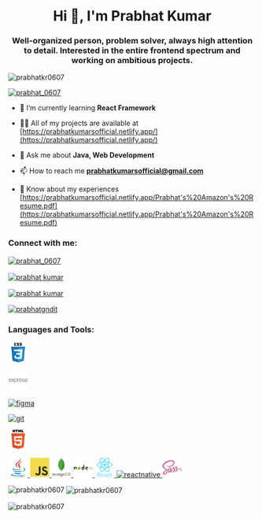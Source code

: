 <h1 align="center">Hi 👋, I'm Prabhat Kumar</h1>
<h3 align="center">Well-organized person, problem solver, always high attention to detail. Interested in the entire frontend spectrum and working on ambitious projects.</h3>

<p align="left"> <img src="https://komarev.com/ghpvc/?username=prabhatkr0607&label=Profile%20views&color=0e75b6&style=flat" alt="prabhatkr0607" /> </p>

<p align="left"> <a href="https://twitter.com/prabhat_0607" target="blank"><img src="https://img.shields.io/twitter/follow/prabhat_0607?logo=twitter&style=for-the-badge" alt="prabhat_0607" /></a> </p>

- 🌱 I’m currently learning **React Framework**

- 👨‍💻 All of my projects are available at [https://prabhatkumarsofficial.netlify.app/](https://prabhatkumarsofficial.netlify.app/)

- 💬 Ask me about **Java, Web Development**

- 📫 How to reach me **prabhatkumarsofficial@gmail.com**

- 📄 Know about my experiences [https://prabhatkumarsofficial.netlify.app/Prabhat's%20Amazon's%20Resume.pdf](https://prabhatkumarsofficial.netlify.app/Prabhat's%20Amazon's%20Resume.pdf)

<h3 align="left">Connect with me:</h3>
<p align="left">
<a href="https://twitter.com/prabhat_0607" target="blank"><img align="center" src="https://raw.githubusercontent.com/rahuldkjain/github-profile-readme-generator/master/src/images/icons/Social/twitter.svg" alt="prabhat_0607" height="30" width="40" /></a>

<a href="https://www.linkedin.com/in/prabhat-kumar-0458a11b5/" target="blank"><img align="center" src="https://raw.githubusercontent.com/rahuldkjain/github-profile-readme-generator/master/src/images/icons/Social/linked-in-alt.svg" alt="prabhat kumar" height="30" width="40" /></a>

<a href="https://fb.com/prabhat kumar" target="blank"><img align="center" src="https://raw.githubusercontent.com/rahuldkjain/github-profile-readme-generator/master/src/images/icons/Social/facebook.svg" alt="prabhat kumar" height="30" width="40" /></a>

<a href="https://auth.geeksforgeeks.org/user/prabhatgndit" target="blank"><img align="center" src="https://raw.githubusercontent.com/rahuldkjain/github-profile-readme-generator/master/src/images/icons/Social/geeks-for-geeks.svg" alt="prabhatgndit" height="30" width="40" /></a>

</p>

<h3 align="left">Languages and Tools:</h3>
<p align="left">

<a href="https://www.w3schools.com/css/" target="_blank" rel="noreferrer"> <img src="https://raw.githubusercontent.com/devicons/devicon/master/icons/css3/css3-original-wordmark.svg" alt="css3" width="40" height="40"/> </a>

<a href="https://expressjs.com" target="_blank" rel="noreferrer"> <img src="https://raw.githubusercontent.com/devicons/devicon/master/icons/express/express-original-wordmark.svg" alt="express" width="40" height="40"/> </a>

<a href="https://www.figma.com/" target="_blank" rel="noreferrer"> <img src="https://www.vectorlogo.zone/logos/figma/figma-icon.svg" alt="figma" width="40" height="40"/> </a>

<a href="https://git-scm.com/" target="_blank" rel="noreferrer"> <img src="https://www.vectorlogo.zone/logos/git-scm/git-scm-icon.svg" alt="git" width="40" height="40"/> </a>

<a href="https://www.w3.org/html/" target="_blank" rel="noreferrer"> <img src="https://raw.githubusercontent.com/devicons/devicon/master/icons/html5/html5-original-wordmark.svg" alt="html5" width="40" height="40"/> </a>

<a href="https://www.java.com" target="_blank" rel="noreferrer"> <img src="https://raw.githubusercontent.com/devicons/devicon/master/icons/java/java-original.svg" alt="java" width="40" height="40"/> </a> <a href="https://developer.mozilla.org/en-US/docs/Web/JavaScript" target="_blank" rel="noreferrer"> <img src="https://raw.githubusercontent.com/devicons/devicon/master/icons/javascript/javascript-original.svg" alt="javascript" width="40" height="40"/> </a> <a href="https://www.mongodb.com/" target="_blank" rel="noreferrer"> <img src="https://raw.githubusercontent.com/devicons/devicon/master/icons/mongodb/mongodb-original-wordmark.svg" alt="mongodb" width="40" height="40"/> </a> <a href="https://nodejs.org" target="_blank" rel="noreferrer"> <img src="https://raw.githubusercontent.com/devicons/devicon/master/icons/nodejs/nodejs-original-wordmark.svg" alt="nodejs" width="40" height="40"/> </a> <a href="https://reactjs.org/" target="_blank" rel="noreferrer"> <img src="https://raw.githubusercontent.com/devicons/devicon/master/icons/react/react-original-wordmark.svg" alt="react" width="40" height="40"/> </a> <a href="https://reactnative.dev/" target="_blank" rel="noreferrer"> <img src="https://reactnative.dev/img/header_logo.svg" alt="reactnative" width="40" height="40"/> </a> <a href="https://sass-lang.com" target="_blank" rel="noreferrer"> <img src="https://raw.githubusercontent.com/devicons/devicon/master/icons/sass/sass-original.svg" alt="sass" width="40" height="40"/> </a> </p>

<p><img align="left" src="https://github-readme-stats.vercel.app/api/top-langs?username=prabhatkr0607&show_icons=true&locale=en&layout=compact" alt="prabhatkr0607" /></p>

<p>&nbsp;<img align="center" src="https://github-readme-stats.vercel.app/api?username=prabhatkr0607&show_icons=true&locale=en" alt="prabhatkr0607" /></p>

<p><img align="center" src="https://github-readme-streak-stats.herokuapp.com/?user=prabhatkr0607&" alt="prabhatkr0607" /></p>
